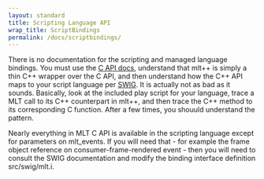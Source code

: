 ```yaml
---
layout: standard
title: Scripting Language API
wrap_title: ScriptBindings
permalink: /docs/scriptbindings/
---
```


There is no documentation for the scripting and managed language
bindings. You must use the [C API docs](/doxygen/annotated.html),
understand that mlt++ is simply a thin C++ wrapper over the C
API, and then understand how the C++ API maps to your script language
per [SWIG](http://www.swig.org/). It is actually not as bad as
it sounds. Basically, look at the included play script for your
language, trace a MLT call to its C++ counterpart in mlt++, and then
trace the C++ method to its corresponding C function. After a few times,
you shouuld understand the pattern.

Nearly everything in MLT C API is available in the scripting language
except for parameters on mlt_events. If you will need that - for
example the frame object reference on consumer-frame-rendered event -
then you will need to consult the SWIG documentation and modify the
binding interface definition src/swig/mlt.i.
